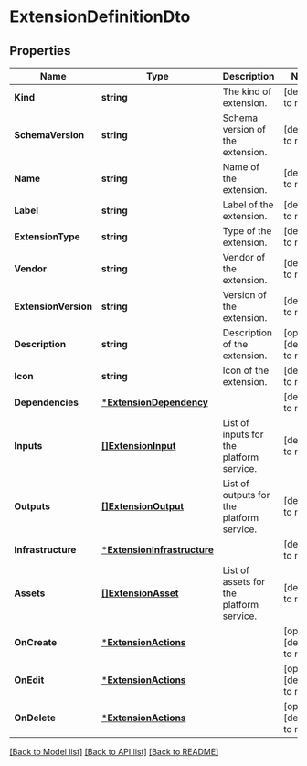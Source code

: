 # ExtensionDefinitionDto

## Properties
Name | Type | Description | Notes
------------ | ------------- | ------------- | -------------
**Kind** | **string** | The kind of extension. | [default to null]
**SchemaVersion** | **string** | Schema version of the extension. | [default to null]
**Name** | **string** | Name of the extension. | [default to null]
**Label** | **string** | Label of the extension. | [default to null]
**ExtensionType** | **string** | Type of the extension. | [default to null]
**Vendor** | **string** | Vendor of the extension. | [default to null]
**ExtensionVersion** | **string** | Version of the extension. | [default to null]
**Description** | **string** | Description of the extension. | [optional] [default to null]
**Icon** | **string** | Icon of the extension. | [default to null]
**Dependencies** | [***ExtensionDependency**](ExtensionDependency.md) |  | [default to null]
**Inputs** | [**[]ExtensionInput**](ExtensionInput.md) | List of inputs for the platform service. | [default to null]
**Outputs** | [**[]ExtensionOutput**](ExtensionOutput.md) | List of outputs for the platform service. | [default to null]
**Infrastructure** | [***ExtensionInfrastructure**](ExtensionInfrastructure.md) |  | [default to null]
**Assets** | [**[]ExtensionAsset**](ExtensionAsset.md) | List of assets for the platform service. | [default to null]
**OnCreate** | [***ExtensionActions**](ExtensionActions.md) |  | [optional] [default to null]
**OnEdit** | [***ExtensionActions**](ExtensionActions.md) |  | [optional] [default to null]
**OnDelete** | [***ExtensionActions**](ExtensionActions.md) |  | [optional] [default to null]

[[Back to Model list]](../README.md#documentation-for-models) [[Back to API list]](../README.md#documentation-for-api-endpoints) [[Back to README]](../README.md)

